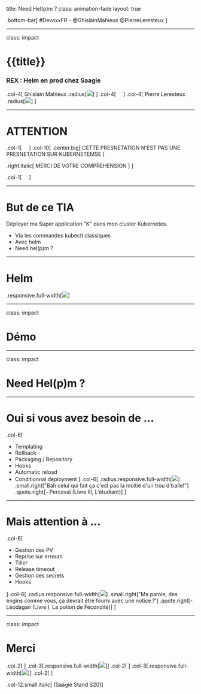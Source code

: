 title: Need Hel(p)m ?
class: animation-fade
layout: true

<!-- This slide will serve as the base layout for all your slides -->

.bottom-bar[
\#DevoxxFR - @GhislainMahieux @PierreLeresteux
]

---

class: impact

# {{title}}

### REX : Helm en prod chez Saagie

.col-4[
Ghislain Mahieux
.radius[![](./images/g.jpg)]
]
.col-4[
&nbsp;&nbsp;&nbsp;
]
.col-4[
Pierre Leresteux
.radius[![](./images/p.jpg)]
]

---

# ATTENTION

.col-1[
&nbsp;&nbsp;&nbsp;
]
.col-10[
.center.big[
CETTE PRESNETATION N'EST PAS
UNE PRESNETATION SUR
KUBERNETEMSE
]

.right.italic[
MERCI DE VOTRE
COMPREHENSION
]
]

.col-1[
&nbsp;&nbsp;&nbsp;
]

---

# But de ce TIA

Déployer ma Super application "K" dans mon cluster Kubernetes.

- Via les commandes kubectl classiques
- Avec helm
- Need hel(p)m ?

---

# Helm

.responsive.full-width[![](./images/helm.svg)]

---

class: impact

# Démo

---

class: impact

# Need Hel(p)m ?

---

# Oui si vous avez besoin de ...

.col-6[

- Templating
- Rollback
- Packaging / Repository
- Hooks
- Automatic reload
- Conditionnal deployment
  ]
  .col-6[
  .radius.responsive.full-width[![](./images/perceval.png)]
  .small.right["Bah celui qui fait ça c'est pas la moitié d'un trou d'balle!"]
  .quote.right[\- Perceval (Livre III, L'étudiant)]
  ]

---

# Mais attention à ...

.col-6[

- Gestion des PV
- Reprise sur erreurs
- Tiller
- Release timeout
- Gestion des secrets
- Hooks

]
.col-6[
.radius.responsive.full-width[![](./images/leodagan.png)]
.small.right["Ma parole, des engins comme vous, ça devrait être fourni avec une notice !"]
.quote.right[\- Léodagan (Livre I, La potion de Fécondité)]
]

---

class: impact

# Merci

.col-2[&nbsp;]
.col-3[.responsive.full-width[![](./images/sticker1.png)]]
.col-2[&nbsp;]
.col-3[.responsive.full-width[![](./images/sticker2.png)]]
.col-2[&nbsp;]

.col-12.small.italic[
(Saagie Stand S20)]
